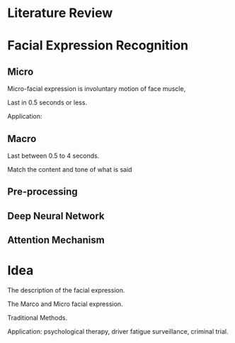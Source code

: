# Literature Review

# Facial Expression Recognition



## Micro

Micro-facial expression is  involuntary motion of face muscle, 

Last in 0.5 seconds or less.



Application: 



## Macro

Last between 0.5 to 4 seconds.

Match the content and tone of what is said



## Pre-processing



## Deep Neural Network



## Attention Mechanism 

# Idea

The description of the facial expression.

The Marco and Micro facial expression.

Traditional Methods.

Application: psychological therapy, driver fatigue surveillance, criminal trial.





